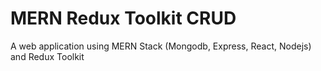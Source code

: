 # MERN Redux Toolkit CRUD

A web application using MERN Stack (Mongodb, Express, React, Nodejs) and Redux Toolkit